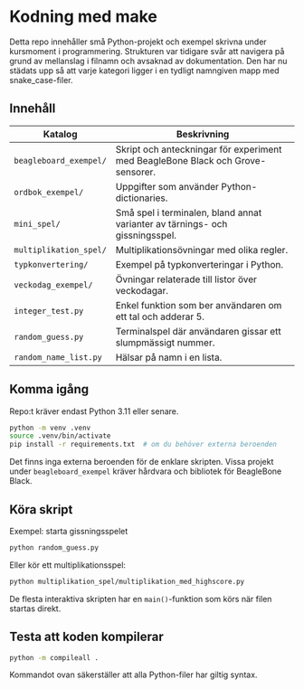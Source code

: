 # Kodning med make

Detta repo innehåller små Python-projekt och exempel skrivna under kursmoment i programmering. Strukturen var tidigare svår att navigera på grund av mellanslag i filnamn och avsaknad av dokumentation. Den har nu städats upp så att varje kategori ligger i en tydligt namngiven mapp med snake_case-filer.

## Innehåll

| Katalog | Beskrivning |
| --- | --- |
| `beagleboard_exempel/` | Skript och anteckningar för experiment med BeagleBone Black och Grove-sensorer. |
| `ordbok_exempel/` | Uppgifter som använder Python-dictionaries. |
| `mini_spel/` | Små spel i terminalen, bland annat varianter av tärnings- och gissningsspel. |
| `multiplikation_spel/` | Multiplikationsövningar med olika regler. |
| `typkonvertering/` | Exempel på typkonverteringar i Python. |
| `veckodag_exempel/` | Övningar relaterade till listor över veckodagar. |
| `integer_test.py` | Enkel funktion som ber användaren om ett tal och adderar 5. |
| `random_guess.py` | Terminalspel där användaren gissar ett slumpmässigt nummer. |
| `random_name_list.py` | Hälsar på namn i en lista. |

## Komma igång

Repo:t kräver endast Python 3.11 eller senare.

```bash
python -m venv .venv
source .venv/bin/activate
pip install -r requirements.txt  # om du behöver externa beroenden
```

Det finns inga externa beroenden för de enklare skripten. Vissa projekt under `beagleboard_exempel` kräver hårdvara och bibliotek för BeagleBone Black.

## Köra skript

Exempel: starta gissningsspelet

```bash
python random_guess.py
```

Eller kör ett multiplikationsspel:

```bash
python multiplikation_spel/multiplikation_med_highscore.py
```

De flesta interaktiva skripten har en `main()`-funktion som körs när filen startas direkt.

## Testa att koden kompilerar

```bash
python -m compileall .
```

Kommandot ovan säkerställer att alla Python-filer har giltig syntax.


